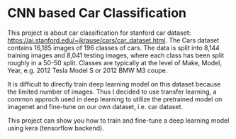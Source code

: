 # CNN based Car Classification
This project is about car classification for stanford car dataset: https://ai.stanford.edu/~jkrause/cars/car_dataset.html.  The Cars dataset contains 16,185 images of 196 classes of cars. The data is split into 8,144 training images and 8,041 testing images, where each class has been split roughly in a 50-50 split. Classes are typically at the level of Make, Model, Year, e.g. 2012 Tesla Model S or 2012 BMW M3 coupe.

It is difficult to directly train deep learning model on this dataset because the limited number of images. Thus I decided to use transfer learning, a common approch used in deep learning to utilize the pretrained model on imagenet and fine-tune on our own dataset, i.e. car dataset.

This project can show you how to train and fine-tune a deep learning model using kera (tensorflow backend).
